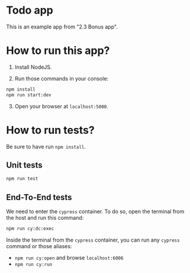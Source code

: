 # Todo app

This is an example app from "2.3 Bonus app".

# How to run this app?

1. Install NodeJS.

2. Run those commands in your console:

```bash
npm install
npm run start:dev
```

3. Open your browser at `localhost:5000`.

# How to run tests?

Be sure to have run `npm install`.

## Unit tests

```bash
npm run test
```

## End-To-End tests

We need to enter the `cypress` container.
To do so, open the terminal from the host and run this command:

```bash
npm run cy:dc:exec
```

Inside the terminal from the `cypress` container, you can run any `cypress` command or those aliases:

- `npm run cy:open` and browse `localhost:6006`
- `npm run cy:run`
